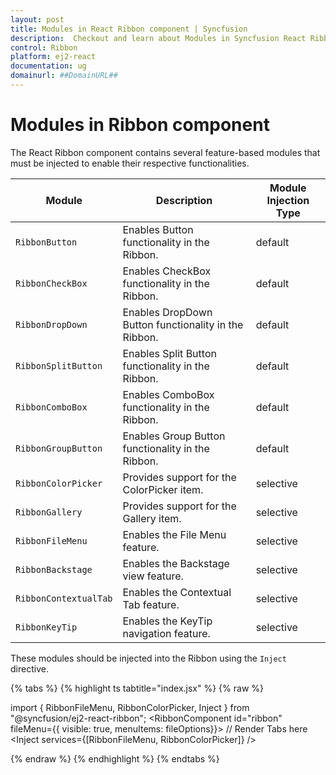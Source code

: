 ```yaml
---
layout: post
title: Modules in React Ribbon component | Syncfusion
description:  Checkout and learn about Modules in Syncfusion React Ribbon component of Syncfusion Essential JS 2 and more.
control: Ribbon
platform: ej2-react
documentation: ug
domainurl: ##DomainURL##
---
```


# Modules in Ribbon component

The React Ribbon component contains several feature-based modules that must be injected to enable their respective functionalities.

| Module | Description | Module Injection Type |
|------|-------------|------|
| `RibbonButton` | Enables Button functionality in the Ribbon. | default |
| `RibbonCheckBox` | Enables CheckBox functionality in the Ribbon.| default |
| `RibbonDropDown` | Enables DropDown Button functionality in the Ribbon.| default |
| `RibbonSplitButton` | Enables Split Button functionality in the Ribbon.| default |
| `RibbonComboBox` | Enables ComboBox functionality in the Ribbon. | default |
| `RibbonGroupButton` | Enables Group Button functionality in the Ribbon. | default |
| `RibbonColorPicker` | Provides support for the ColorPicker item.| selective |
| `RibbonGallery` | Provides support for the Gallery item.| selective |
| `RibbonFileMenu` | Enables the File Menu feature.| selective |
| `RibbonBackstage` | Enables the Backstage view feature.| selective |
| `RibbonContextualTab` | Enables the Contextual Tab feature.| selective |
| `RibbonKeyTip` | Enables the KeyTip navigation feature.| selective |

These modules should be injected into the Ribbon using the `Inject` directive.

{% tabs %}
{% highlight ts tabtitle="index.jsx" %}
{% raw %}

import { RibbonFileMenu, RibbonColorPicker, Inject } from "@syncfusion/ej2-react-ribbon";
<RibbonComponent id="ribbon" fileMenu={{ visible: true, menuItems: fileOptions}}>
    // Render Tabs here
    <Inject services={[RibbonFileMenu, RibbonColorPicker]} />
</RibbonComponent>

{% endraw %}
{% endhighlight %}
{% endtabs %}